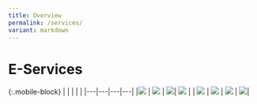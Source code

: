 ```yaml
---
title: Overview
permalink: /services/
variant: markdown
---
```

# E-Services

{:.mobile-block}
|  |   |   |   |
|---|---|---|---|
|[![](/images/e-services/e1.jpg)](/eservices/customs-forms-and-service-links)    | [![](/images/e-services/e2.jpg)](https://www.tradenet.gov.sg/tradenet/portlets/search/searchHSCA/searchInitHSCA.do) | [![](/images/e-services/e7.jpg)](/businesses/valuation-duties-taxes-fees/establishing-customs-value-for-imports/customs-exchange-rates)| [![](/images/e-services/e3.jpg)](/eservices/country-and-port-codes/) | 
| [![](/images/e-services/vp%20ttsb.png)](https://www.ntp-ics.gov.sg/vp/) | [![](/images/e-services/e4.jpg)](/eservices/payment-to-customs/) | [![](/images/e-services/e5.jpg)](/eservices/customs-sg-web-application/) | [![](/images/e-services/e6.jpg)](/eservices/manifest-reconciliation-statement-scheme/)|